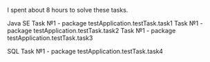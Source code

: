 I spent about 8 hours to solve these tasks.

Java SE
Task №1 - package testApplication.testTask.task1
Task №1 - package testApplication.testTask.task2
Task №1 - package testApplication.testTask.task3

SQL
Task №1 - package testApplication.testTask.task4